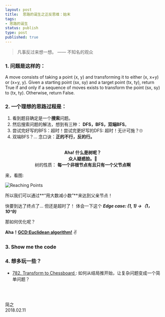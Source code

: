 ```yaml
--- 
layout: post
title:  思路的诞生之正反思维：始末
tags:
- 思路的诞生
status: publish
type: post
published: true
---
```

	
	


> 凡事反过来想一想。 —— 不知名的观众	


### 1. 问题是这样的：

A move consists of taking a point (x, y) and transforming it to either (x, x+y) or (x+y, y).
Given a starting point (sx, sy) and a target point (tx, ty), return True if and 
only if a sequence of moves exists to transform the point (sx, sy) to (tx, ty). 
Otherwise, return False.

### 2. 一个理想的思路过程是：
	
1. 看到题目确定是一个**搜索**问题。
2. 然后搜索问题的解法，想到有三种： **DFS，BFS，双端BFS**。
3. 尝试完好写的BFS：超时！尝试完更好写的DFS: 超时！无计可施？🙄
4. 双端BFS？... 念口诀：**正的不行，反的行。**
	

<br>

<center> <b> Aha! 什么是树呢？ </b> </center>

<center> <b>众人疑惑脸。🤔 </b>	</center>

<center> 树的性质：<b> 每一个非根节点有且只有一个父节点啊</b>  </center>


	


	
来，看图:
	
![Reaching Points](https://i.imgur.com/FsKaX4b.png)
	
	
		

所以我们可以通过**“用大数减小数”**来达到父亲节点！ 
	
快要到达了终点了... 但还是超时了！ 
体会一下这个 ***Edge case: (1, 1) ->（1，10^9)***

那如何优化呢？ 

**Aha！[GCD:Euclidean algorithm!](https://upload.wikimedia.org/wikipedia/commons/e/e2/Euclidean_algorithm_252_105_animation_flipped.gif)** ✌️	 

### 3. Show me the code
	
<script src="https://gist.github.com/WillWang-X/807067fb94a4f0ee03a5dd391b305d4b.js"></script>


### 4. 想多玩一些？

- [782. Transform to Chessboard
](https://leetcode.com/problems/transform-to-chessboard/description/) : 如何从结局推开始，让复杂问题变成一个简单问题？



<br>
<br>

简之           
2018.02.11
